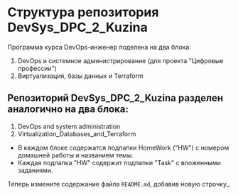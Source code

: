# Cтруктура репозитория DevSys_DPC_2_Kuzina

Программа курса DevOps-инженер поделена на два блока:

1. DevOps и системное администрирование (для проекта "Цифровые профессии")
2. Виртуализация, базы данных и Terraform

## Репозиторий DevSys_DPC_2_Kuzina разделен аналогично на два блока:

1. DevOps and system administration
2. Virtualization_Databases_and_Terraform

* В каждом блоке содержатся подпапки HomeWork ("HW") c номером домашней работы и названием темы.
* Каждая подпапка "HW" содержит подпапки "Task" c вложенными заданиями.

Теперь измените содержание файла `README.md`, добавив новую строчку_.
